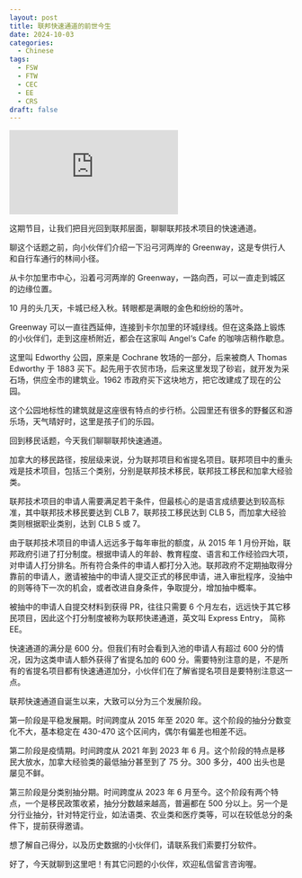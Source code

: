 ```yaml
---
layout: post
title: 联邦快速通道的前世今生
date: 2024-10-03
categories:
  - Chinese
tags:
  - FSW
  - FTW
  - CEC
  - EE
  - CRS
draft: false
---
```


<div class="videoWrapper">
<iframe src="https://www.youtube.com/embed/x-Lbk6c4lt8?t=3" title="YouTube video player" frameborder="0" allow="accelerometer; autoplay; clipboard-write; encrypted-media; gyroscope; picture-in-picture" allowfullscreen></iframe>
</div>
<div style="display: flex; align-items: flex-start; justify-content: center; font-size: 14px; color: #777;"></div>

这期节目，让我们把目光回到联邦层面，聊聊联邦技术项目的快速通道。

<!-- more -->

聊这个话题之前，向小伙伴们介绍一下沿弓河两岸的 Greenway，这是专供行人和自行车通行的林间小径。

从卡尔加里市中心，沿着弓河两岸的 Greenway，一路向西，可以一直走到城区的边缘位置。

10 月的头几天，卡城已经入秋。转眼都是满眼的金色和纷纷的落叶。

Greenway 可以一直往西延伸，连接到卡尔加里的环城绿线。但在这条路上锻炼的小伙伴们，走到这座桥附近，都会在这家叫 Angel‘s Cafe 的咖啡店稍作歇息。

这里叫 Edworthy 公园，原来是 Cochrane 牧场的一部分，后来被商人 Thomas Edworthy 于 1883 买下。起先用于农贸市场，后来这里发现了砂岩，就开发为采石场，供应全市的建筑业。1962 市政府买下这块地方，把它改建成了现在的公园。

这个公园地标性的建筑就是这座很有特点的步行桥。公园里还有很多的野餐区和游乐场，天气晴好时，这里是孩子们的乐园。

回到移民话题，今天我们聊聊联邦快速通道。

加拿大的移民路径，按层级来说，分为联邦项目和省提名项目。联邦项目中的重头戏是技术项目，包括三个类别，分别是联邦技术移民，联邦技工移民和加拿大经验类。

联邦技术项目的申请人需要满足若干条件，但最核心的是语言成绩要达到较高标准，其中联邦技术移民要达到 CLB 7，联邦技工移民达到 CLB 5，而加拿大经验类则根据职业类别，达到 CLB 5 或 7。

由于联邦技术项目的申请人远远多于每年审批的额度，从 2015 年 1 月份开始，联邦政府引进了打分制度。根据申请人的年龄、教育程度、语言和工作经验四大项，对申请人打分排名。所有符合条件的申请人都打分入池。联邦政府不定期抽取得分靠前的申请人，邀请被抽中的申请人提交正式的移民申请，进入审批程序，没抽中的则等待下一次的机会，或者改进自身条件，争取提分，增加抽中概率。

被抽中的申请人自提交材料到获得 PR，往往只需要 6 个月左右，远远快于其它移民项目，因此这个打分制度被称为联邦快递通道，英文叫 Express Entry， 简称 EE。

快速通道的满分是 600 分。但我们有时会看到入池的申请人有超过 600 分的情况，因为这类申请人额外获得了省提名加的 600 分。需要特别注意的是，不是所有的省提名项目都有快速通道加分，小伙伴们在了解省提名项目是要特别注意这一点。

联邦快速通道自诞生以来，大致可以分为三个发展阶段。

第一阶段是平稳发展期。时间跨度从 2015 年至 2020 年。这个阶段的抽分分数变化不大，基本稳定在 430-470 这个区间内，偶尔有偏差也相差不远。

第二阶段是疫情期。时间跨度从 2021 年到 2023 年 6 月。这个阶段的特点是移民大放水，加拿大经验类的最低抽分甚至到了 75 分。300 多分，400 出头也是屡见不鲜。

第三阶段是分类别抽分期。时间跨度从 2023 年 6 月至今。这个阶段有两个特点，一个是移民政策收紧，抽分分数越来越高，普遍都在 500 分以上。另一个是分行业抽分，针对特定行业，如法语类、农业类和医疗类等，可以在较低总分的条件下，提前获得邀请。

想了解自己得分，以及历史数据的小伙伴们，请联系我们索要打分软件。

好了，今天就聊到这里吧！有其它问题的小伙伴，欢迎私信留言咨询喔。
